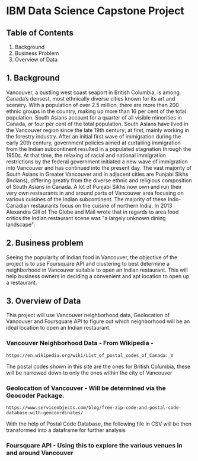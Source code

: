 # __IBM Data Science Capstone Project__

## Table of Contents
1. Background
2. Business Problem
3. Overview of Data

## 1. Background
Vancouver, a bustling west coast seaport in British Columbia, is among Canada’s densest, most ethnically diverse cities known for its art and scenery. With a population of over 2.5 million, there are more than 200 ethnic groups in the country, making up more than 16 per cent of the total population. South Asians account for a quarter of all visible minorities in Canada, or four per cent of the total population. South Asians have lived in the Vancouver region since the late 19th century; at first, mainly working in the forestry industry. After an initial first wave of immigration during the early 20th century, government policies aimed at curtailing immigration from the Indian subcontinent resulted in a populated stagnation through the 1950s. At that time, the relaxing of racial and national immigration restrictions by the federal government initiated a new wave of immigration into Vancouver and has continued into the present day. The vast majority of South Asians in Greater Vancouver and in adjacent cities are Punjabi Sikhs (Indians), differing greatly from the diverse ethnic and religious composition of South Asians in Canada. A lot of Punjabi Sikhs now own and run their very own restaurants in and around parts of Vancouver area focusing on various cuisines of the Indian subcontinent. The majority of these Indo-Canadian restaurants focus on the cuisine of northern India. In 2013 Alexandra Gill of The Globe and Mail wrote that in regards to area food critics the Indian restaurant scene was "a largely unknown dining landscape".

## 2. Business problem
Seeing the popularity of Indian food in Vancouver, the objective of the project is to use Foursquare API and clustering to best determine a neighborhood in Vancouver suitable to open an Indian restaurant. This will help business owners in deciding a convenient and apt location to open up a restaurant.

## 3. Overview of Data
This project will use Vancouver neighborhood data, Geolocation of Vancouver and Foursquare API to figure out which neighborhood will be an ideal location to open an Indian restaurant.

### Vancouver Neighborhood Data - From Wikipedia - 
	https://en.wikipedia.org/wiki/List_of_postal_codes_of_Canada:_V
	
The postal codes shown in this site are the ones for British Columbia, these will be narrowed down to only the ones within the city of Vancouver

### Geolocation of Vancouver - Will be determined via the Geocoder Package. 
	https://www.serviceobjects.com/blog/free-zip-code-and-postal-code-database-with-geocoordinates/
	
With the help of Postal Code Database, the following file in CSV will be then transformed into a dataframe for further analysis
	

### Foursquare API - Using this to explore the various venues in and around Vancouver
